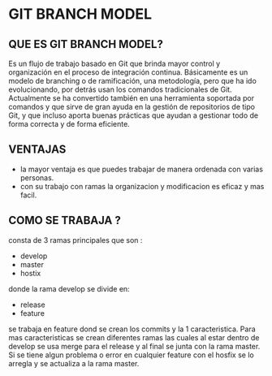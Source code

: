 #       GIT BRANCH MODEL
## QUE ES GIT BRANCH MODEL?

Es un flujo de trabajo basado en Git que brinda mayor control y organización en el proceso de integración continua.
Básicamente es un modelo de branching o de ramificación, una metodología, pero que ha ido evolucionando, por detrás usan los comandos tradicionales de Git.
Actualmente se ha convertido también en una herramienta soportada por comandos y que sirve de gran ayuda en la gestión de repositorios de tipo Git, y que incluso aporta buenas prácticas que ayudan a gestionar todo de forma correcta y de forma eficiente.

## VENTAJAS
- la mayor ventaja es que puedes trabajar de manera ordenada con varias personas.
- con su trabajo con ramas la organizacion y modificacion es eficaz y mas facil.
  
## COMO SE TRABAJA ?
consta de 3 ramas principales que son :
- develop
- master
- hostix
  
donde la rama develop se divide en:
- release 
- feature
  
se trabaja en feature dond se crean los commits y la 1 caracteristica. Para mas caracteristicas se crean diferentes ramas las cuales al estar dentro de develop se usa merge para el release y al final se junta con la rama master.
Si se tiene algun problema o error en cualquier feature con el hosfix se lo arregla y se actualiza a la rama master.


  


